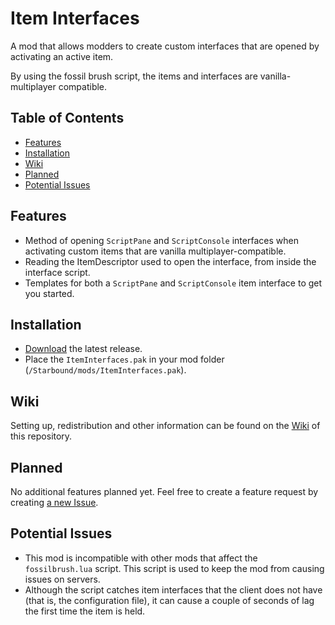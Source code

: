 # Item Interfaces
A mod that allows modders to create custom interfaces that are opened by activating an active item.

By using the fossil brush script, the items and interfaces are vanilla-multiplayer compatible.

## Table of Contents
- [Features](#features)
- [Installation](#installation)
- [Wiki](#wiki)
- [Planned](#planned)
- [Potential Issues](#potential-issues)

## Features

* Method of opening `ScriptPane` and `ScriptConsole` interfaces when activating custom items that are vanilla multiplayer-compatible.
* Reading the ItemDescriptor used to open the interface, from inside the interface script.
* Templates for both a `ScriptPane` and `ScriptConsole` item interface to get you started.

## Installation
* [Download](https://github.com/Silverfeelin/Starbound-ItemInterfaces) the latest release.
* Place the `ItemInterfaces.pak` in your mod folder (`/Starbound/mods/ItemInterfaces.pak`).

## Wiki
Setting up, redistribution and other information can be found on the [Wiki](https://github.com/Silverfeelin/Starbound-ItemInterfaces/wiki) of this repository.

## Planned
No additional features planned yet. Feel free to create a feature request by creating [a new Issue](https://github.com/Silverfeelin/Starbound-ItemInterfaces/issues/new).

## Potential Issues

* This mod is incompatible with other mods that affect the `fossilbrush.lua` script. This script is used to keep the mod from causing issues on servers.
* Although the script catches item interfaces that the client does not have (that is, the configuration file), it can cause a couple of seconds of lag the first time the item is held.

